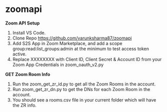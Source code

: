 # zoomapi
**Zoom API Setup**
1. Install VS Code.
2. Clone Repo https://github.com/varunksharma87/zoomapi
3. Add S2S App in Zoom Marketplace, and add a scope group:read:list_groups:admin at the minimum to test access token active.
4. Replace XXXXXXXX with Client ID, Client Secret & Account ID from your Zoom App Credentials in zoom_oauth_v2.py

**GET Zoom Room Info**
1. Run the zoom_get_zr_id.py to get all the Zoom Rooms in the account.
2. Run zoom_get_zr_dn.py to get the DNs for each Zoom Room in the account.
3. You should see a rooms.csv file in your current folder which will have the ZR info.
